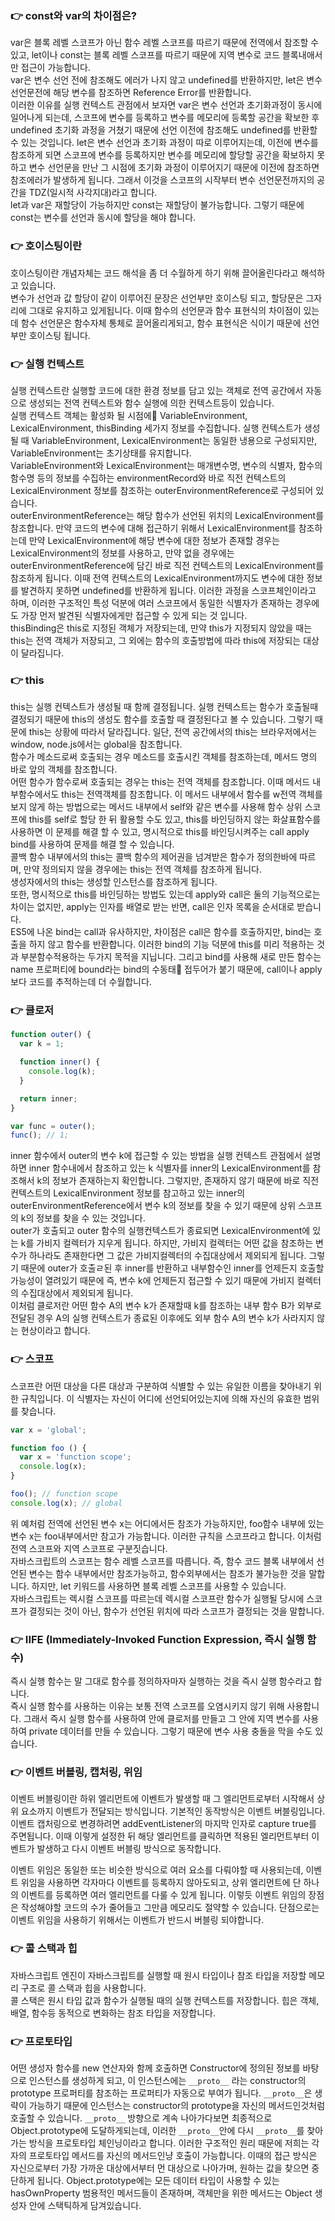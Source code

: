 ### 👉 const와 var의 차이점은?
var은 블록 레벨 스코프가 아닌 함수 레벨 스코프를 따르기 때문에 전역에서 참조할 수 있고, let이나 const는 블록 레벨 스코프를 따르기 때문에 지역 변수로 코드 블록내애서만 접근이 가능합니다.   
var은 변수 선언 전에 참조해도 에러가 나지 않고 undefined를 반환하지만, let은 변수 선언문전에 해당 변수를 참조하면 Reference Error를 반환합니다.   
이러한 이유를 실행 컨텍스트 관점에서 보자면 var은 변수 선언과 초기화과정이 동시에 일어나게 되는데, 스코프에 변수를 등록하고 변수를 메모리에 등록할 공간을 확보한 후 undefined 초기화 과정을 거쳤기 때문에 선언 이전에 참조해도 undefined를 반환할 수 있는 것입니다. let은 변수 선언과 초기화 과정이 따로 이루어지는데, 이전에 변수를 참조하게 되면 스코프에 변수를 등록하지만 변수를 메모리에 할당할 공간을 확보하지 못하고 변수 선언문을 만난 그 시점에 초기화 과정이 이루어지기 때문에 이전에 참조하면 참조에러가 발생하게 됩니다. 그래서 이것을 스코프의 시작부터 변수 선언문전까지의 공간을 TDZ(일시적 사각지대)라고 합니다.   
let과 var은 재할당이 가능하지만 const는 재할당이 불가능합니다. 그렇기 때문에 const는 변수를 선언과 동시에 할당을 해야 합니다.   

### 👉 호이스팅이란
호이스팅이란 개념자체는 코드 해석을 좀 더 수월하게 하기 위해 끌어올린다라고 해석하고 있습니다.   
변수가 선언과 값 할당이 같이 이루어진 문장은 선언부만 호이스팅 되고, 할당문은 그자리에 그대로 유지하고 있게됩니다. 이때 함수의 선언문과 함수 표현식의 차이점이 있는데 함수 선언문은 함수자체 통체로 끌어올리게되고, 함수 표현식은 식이기 때문에 선언부만 호이스팅 됩니다.   

### 👉 실행 컨텍스트
실행 컨텍스트란 실행할 코드에 대한 환경 정보를 담고 있는 객체로 전역 공간에서 자동으로 생성되는 전역 컨텍스트와 함수 실행에 의한 컨텍스트등이 있습니다.   
실행 컨텍스트 객체는 활성화 될 시점에 VariableEnvironment, LexicalEnvironment, thisBinding 세가지 정보를 수집합니다. 실행 컨텍스트가 생성될 때 VariableEnvironment, LexicalEnvironment는 동일한 냉용으로 구성되지만, VariableEnvironment는 초기상태를 유지합니다.   
VariableEnvironment와 LexicalEnvironment는 매개변수명, 변수의 식별자, 함수의 함수명 등의 정보를 수집하는 environmentRecord와 바로 직전 컨텍스트의 LexicalEnvironment 정보를 참조하는 outerEnvironmentReference로 구성되어 있습니다.    
outerEnvironmentReference는 해당 함수가 선언된 위치의 LexicalEnvironment를 참조합니다. 만약 코드의 변수에 대해 접근하기 위해서 LexicalEnvironment를 참조하는데 만약 LexicalEnvironment에 해당 변수에 대한 정보가 존재할 경우는 LexicalEnvironment의 정보를 사용하고, 만약 없을 경우에는 outerEnvironmentReference에 담긴 바로 직전 컨텍스트의 LexicalEnvironment를 참조하게 됩니다. 이때 전역 컨텍스트의 LexicalEnvironment까지도 변수에 대한 정보를 발견하지 못하면 undefined를 반환하게 됩니다. 이러한 과정을 스코프체인이라고 하며, 이러한 구조적인 특성 덕분에 여러 스코프에서 동일한 식별자가 존재하는 경우에도 가장 먼저 발견된 식별자에게만 접근할 수 있게 되는 것 입니다.   
thisBinding은 this로 지정된 객체가 저장되는데, 만약 this가 지정되지 않았을 때는 this는 전역 객체가 저장되고, 그 외에는 함수의 호출방법에 따라 this에 저장되는 대상이 달라집니다.

### 👉 this
this는 실행 컨텍스트가 생성될 때 함께 결정됩니다. 실행 컨텍스트는 함수가 호출될때 결정되기 때문에 this의 생성도 함수를 호출할 때 결정된다고 볼 수 있습니다. 그렇기 때문에 this는 상황에 따라서 달라집니다.
일단, 전역 공간에서의 this는 브라우저에서는 window, node.js에서는 global을 참조합니다.   
함수가 메소드로써 호출되는 경우 메소드를 호출시킨 객체를 참조하는데, 메서드 명의 바로 앞의 객체를 참조합니다.   
어떤 함수가 함수로써 호출되는 경우는 this는 전역 객체를 참조합니다. 이때 메서드 내부함수에서도 this는 전역객체를 참조합니다. 이 메서드 내부에서 함수를 w전역 객체를 보지 않게 하는 방법으로는 메서드 내부에서 self와 같은 변수를 사용해 함수 상위 스코프에 this를 self로 할당 한 뒤 활용할 수도 있고, this를 바인딩하지 않는 화살표함수를 사용하면 이 문제를 해결 할 수 있고, 명시적으로 this를 바인딩시켜주는 call apply bind를 사용하여 문제를 해결 할 수 있습니다.   
콜백 함수 내부에서의 this는 콜백 함수의 제어권을 넘겨받은 함수가 정의한바에 따르며, 만약 정의되지 않을 경우에는 this는 전역 객체를 참조하게 됩니다.   
생성자에서의 this는 생성할 인스턴스를 참조하게 됩니다.   
또한, 명시적으로 this를 바인딩하는 방법도 있는데 apply와 call은 둘의 기능적으로는 차이는 없지만, apply는 인자를 배열로 받는 반면, call은 인자 목록을 순서대로 받습니다.   
ES5에 나온 bind는 call과 유사하지만, 차이점은 call은 함수를 호출하지만, bind는 호출을 하지 않고 함수를 반환합니다. 이러한 bind의 기능 덕분에 this를 미리 적용하는 것과 부분함수적용하는 두가지 목적을 지닙니다. 그리고 bind를 사용해 새로 만든 함수는 name 프로퍼티에 bound라는 bind의 수동태 접두어가 붙기 때문에, call이나 apply보다 코드를 추적하는데 더 수월합니다.

### 👉 클로저
```js
function outer() {
  var k = 1;

  function inner() {
    console.log(k);
  }

  return inner;
}

var func = outer();
func(); // 1;
```

inner 함수에서 outer의 변수 k에 접근할 수 있는 방법을 실행 컨텍스트 관점에서 설명하면 inner 함수내에서 참조하고 있는 k 식별자를 inner의 LexicalEnvironment를 참조해서 k의 정보가 존재하는지 확인합니다. 그렇지만, 존재하지 않기 때문에 바로 직전 컨텍스트의 LexicalEnvironment 정보를 참고하고 있는 inner의 outerEnvironmentReference에서 변수 k의 정보를 찾을 수 있기 때문에 상위 스코프의 k의 정보를 찾을 수 있는 것입니다.   
outer가 호출되고 outer 함수의 실행컨텍스트가 종료되면 LexicalEnvironment에 있는 k를 가비지 컬렉터가 지우게 됩니다. 하지만, 가비지 컬렉터는 어떤 값을 참조하는 변수가 하나라도 존재한다면 그 값은 가비지컬렉터의 수집대상에서 제외되게 됩니다. 그렇기 때문에 outer가 호출ㄹ된 후 inner를 반환하고 내부함수인 inner를 언제든지 호출할 가능성이 열려있기 때문에 즉, 변수 k에 언제든지 접근할 수 있기 때문에 가비지 컬렉터의 수집대상에서 제외되게 됩니다.   
이처럼 클로저란 어떤 함수 A의 변수 k가 존재할때 k를 참조하는 내부 함수 B가 외부로 전달된 경우 A의 실행 컨텍스트가 종료된 이후에도 외부 함수 A의 변수 k가 사라지지 않는 현상이라고 합니다.   

### 👉 스코프
스코프란 어떤 대상을 다른 대상과 구분하여 식별할 수 있는 유일한 이름을 찾아내기 위한 규칙입니다. 이 식별자는 자신이 어디에 선언되어있는지에 의해 자신의 유효한 범위를 찾습니다.

```js
var x = 'global';

function foo () {
  var x = 'function scope';
  console.log(x);
}

foo(); // function scope
console.log(x); // global
```

위 예처럼 전역에 선언된 변수 x는 어디에서든 참조가 가능하지만, foo함수 내부에 있는 변수 x는 foo내부에서만 참고가 가능합니다. 이러한 규칙을 스코프라고 합니다. 이처럼 전역 스코프와 지역 스코프로 구분짓습니다.   
자바스크립트의 스코프는 함수 레벨 스코프를 따릅니다. 즉, 함수 코드 블록 내부에서 선언된 변수는 함수 내부에서만 참조가능하고, 함수외부에서는 참조가 불가능한 것을 말합니다. 하지만, let 키워드를 사용하면 블록 레벨 스코프를 사용할 수 있습니다.   
자바스크립트는 렉시컬 스코프를 따르는데 렉시컬 스코프란 함수가 실행될 당시에 스코프가 결정되는 것이 아닌, 함수가 선언된 위치에 따라 스코프가 결정되는 것을 말합니다.

### 👉 IIFE (Immediately-Invoked Function Expression, 즉시 실행 함수)
즉시 실행 함수는 말 그대로 함수를 정의하자마자 실행하는 것을 즉시 실행 함수라고 합니다.   
즉시 실행 함수를 사용하는 이유는 보통 전역 스코프를 오염시키지 않기 위해 사용합니다. 그래서 즉시 실행 함수를 사용하여 안에 클로저를 만들고 그 안에 지역 변수를 사용하여 private 데이터를 만들 수 있습니다. 그렇기 때문에 변수 사용 충돌을 막을 수도 있습니다.

### 👉 이벤트 버블링, 캡처링, 위임
이벤트 버블링이란 하위 엘리먼트에 이벤트가 발생할 때 그 엘리먼트로부터 시작해서 상위 요소까지 이벤트가 전달되는 방식입니다. 기본적인 동작방식은 이벤트 버블링입니다.   
이벤트 캡처링으로 변경하려면 addEventListener의 마지막 인자로 capture true를 주면됩니다. 이때 이렇게 설정한 뒤 해당 엘리먼트를 클릭하면 적용된 엘리먼트부터 이벤트가 발생하고 다시 이벤트 버블링 방식으로 동작합니다.   

이벤트 위임은 동일한 또는 비슷한 방식으로 여러 요소를 다뤄야할 때 사용되는데, 이벤트 위임을 사용하면 각자마다 이벤트를 등록하지 않아도되고, 상위 엘리먼트에 단 하나의 이벤트를 등록하면 여러 엘리먼트를 다룰 수 있게 됩니다. 이렇듯 이벤트 위임의 장점은 작성해야할 코드의 수가 줄어들고 그만큼 메모리도 절약할 수 있습니다. 단점으로는 이벤트 위임을 사용하기 위해서는 이벤트가 반드시 버블링 되야합니다.   

### 👉 콜 스택과 힙
자바스크립트 엔진이 자바스크립트를 실행할 때 원시 타입이나 참조 타입을 저장할 메모리 구조로 콜 스택과 힙을 사용합니다.   
콜 스택은 원시 타입 값과 함수가 실행될 때의 실행 컨텍스트를 저장합니다. 힙은 객체, 배열, 함수등 동적으로 변화하는 참조 타입을 저장합니다.

### 👉 프로토타입
어떤 생성자 함수를 new 연산자와 함께 호출하면 Constructor에 정의된 정보를 바탕으로 인스턴스를 생성하게 되고, 이 인스턴스에는 `__proto__` 라는 constructor의 prototype 프로퍼티를 참조하는 프로퍼티가 자동으로 부여가 됩니다.
`__proto__`은 생략이 가능하기 때문에 인스턴스는 constructor의 prototype을 자신의 메서드인것처럼 호출할 수 있습니다.
`__proto__` 방향으로 계속 나아가다보면 최종적으로 Object.prototype에 도달하게되는데, 이러한 `__proto__`안에 다시 `__proto__`를 찾아가는 방식을 프로토타입 체인닝이라고 합니다. 이러한 구조적인 원리 때문에 저희는 각자의 프로토타입 메서드를 자신의 메서드인냥 호출이 가능합니다. 이때의 접근 방식은 자신으로부터 가장 가까운 대상에서부터 먼 대상으로 나아가며, 원하는 값을 찾으면 중단하게 됩니다.
Object.prototype에는 모든 데이터 타입이 사용할 수 있는 hasOwnProperty 범용적인 메서드들이 존재하며, 객체만을 위한 메서드는 Object 생성자 안에 스택틱하게 담겨있습니다.
